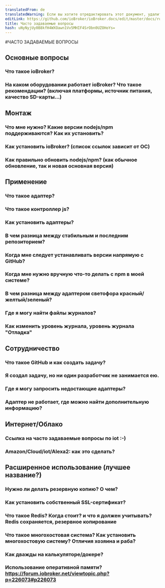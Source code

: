 ```yaml
---
translatedFrom: de
translatedWarning: Если вы хотите отредактировать этот документ, удалите поле «translatedFrom», в противном случае этот документ будет снова автоматически переведен
editLink: https://github.com/ioBroker/ioBroker.docs/edit/master/docs/ru/faq/README.md
title: Часто задаваемые вопросы
hash: uNyNyjUy0B8kfH4WXOawn1Vv5MHIF4SrObn0UZOHoYs=
---
```

#ЧАСТО ЗАДАВАЕМЫЕ ВОПРОСЫ
## Основные вопросы
### Что такое ioBroker?
### На каком оборудовании работает ioBroker? Что такое рекомендации? (включая платформы, источник питания, качество SD-карты...)
## Монтаж
### Что мне нужно? Какие версии nodejs/npm поддерживаются? Как их установить?
### Как установить ioBroker? (список ссылок зависит от ОС)
### Как правильно обновить nodejs/npm? (как обычное обновление, так и новая основная версия)
## Применение
### Что такое адаптер?
### Что такое контроллер js?
### Как установить адаптеры?
### В чем разница между стабильным и последним репозиторием?
### Когда мне следует устанавливать версии напрямую с GitHub?
### Когда мне нужно вручную что-то делать с npm в моей системе?
### В чем разница между адаптером светофора красный/желтый/зеленый?
### Где я могу найти файлы журналов?
### Как изменить уровень журнала, уровень журнала "Отладка"
## Сотрудничество
### Что такое GitHub и как создать задачу?
### Я создал задачу, но ни один разработчик не занимается ею.
### Где я могу запросить недостающие адаптеры?
### Адаптер не работает, где можно найти дополнительную информацию?
## Интернет/Облако
### Ссылка на часто задаваемые вопросы по iot :-)
### Amazon/Cloud/iot/Alexa2: как это сделать?
## Расширенное использование (лучшее название?)
### Нужно ли делать резервную копию? О чем?
### Как установить собственный SSL-сертификат?
### Что такое Redis? Когда стоит? и что я должен учитывать? Redis сохраняется, резервное копирование
### Что такое многохостовая система? Как установить многохостовую систему? Отличия хозяина и раба?
### Как дважды на калькуляторе/докере?
### Использование оперативной памяти? https://forum.iobroker.net/viewtopic.php?p=226073#p226073
